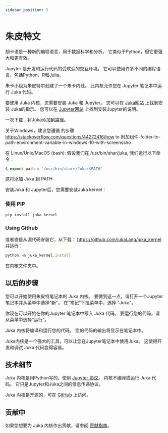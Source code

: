 ```yaml
---
sidebar_position: 5
---
```


# 朱皮特文

胡卡语是一种新的编程语言，用于数据科学和分析。 它类似于Python，但它更强大和更有效。

Jupyter 是开发和运行代码的受欢迎的交互环境。 它可以使用许多不同的编程语言，包括Python、R和Julia。

朱卡小组为朱皮特尔创建了一个朱卡内线。 此内核允许您在 Jupyter 笔记本中运行 Juka 代码。

要使用 Juka 内核，您需要安装 Juka 和 Jupyter。 您可以在 [Juka网站](https://jukalang.com/download) 上找到安装 Juka的指示。 您可以在 [Jupyter网站](https://jupyter.org/install) 上找到安装Jupyter的说明。

一次下载，将Juka添加到路径。

关于Windows，建议您遵循 的步骤 https://stackoverflow.com/questions/44272416/how to 附加组件-folder-to-path-environment-variable-in-windows-10-with-screenssho

在 Linux/Unix/MacOS (bash): 假设我们在 /usr/bin/shar/juka, 我们运行以下命令：

```jsx
$ export path = "/usr/bin/share/Juka:$PATH"
```

这将添加 Juka 到 PATH

安装Juka 和 Jupyter后，您需要安装Juka kernel：

### 使用 PIP
```jsx
pip install juka_kernel
```

### Using Github
或者直接从源代码安装它，从下载： https://github.com/jukaLang/juka_kernel 并运行：

```jsx
python -m juka_kernel.install
```

在内核文件夹中。

## 以后的步骤

您可以开始使用朱皮特笔记本的 Juka 内核。 要做到这一点，请打开一个Jupyter 笔记本并从菜单中选择"新"。 在“笔记”下拉菜单中，选择 "Juka"。

你现在可以开始在你的Jupyter 笔记本中写入 Juka 代码。 要运行您的代码，请从菜单中选择“运行”。

Juka 内核将编译和运行您的代码。 您的代码的输出将显示在笔记本中。

Juka内核是一个强大的工具，可以让您在Jupyter笔记本中使用Juka。 这使得开发和调试 Juka 代码变得容易。

## 技术细节

Juka 内核是用Python写的，使用 [Jupyter 协议](https://jupyter.org/protocol)。 内核不编译或运行 Juka 代码。 它只是Jupyter和Juka之间的信息传递协议。

Juka 内核是开源的，可在 [GitHub](https://github.com/juka/juka_kernel) 上访问。

## 贡献中

如果您想要为 Juka 内核作出贡献，请参阅 [贡献指南](https://github.com/juka/juka_kernel/blob/master/CONTRIBUTING.md)。